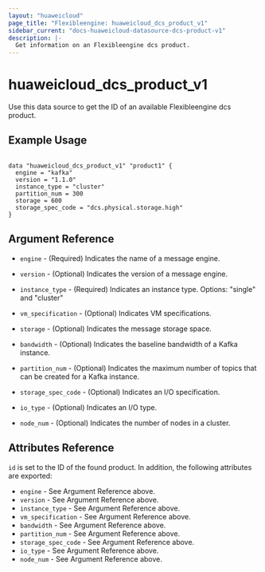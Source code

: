 ```yaml
---
layout: "huaweicloud"
page_title: "Flexibleengine: huaweicloud_dcs_product_v1"
sidebar_current: "docs-huaweicloud-datasource-dcs-product-v1"
description: |-
  Get information on an Flexibleengine dcs product.
---
```


# huaweicloud\_dcs\_product_v1

Use this data source to get the ID of an available Flexibleengine dcs product.

## Example Usage

```hcl

data "huaweicloud_dcs_product_v1" "product1" {
  engine = "kafka"
  version = "1.1.0"
  instance_type = "cluster"
  partition_num = 300
  storage = 600
  storage_spec_code = "dcs.physical.storage.high"
}
```

## Argument Reference

* `engine` - (Required) Indicates the name of a message engine.

* `version` - (Optional) Indicates the version of a message engine.

* `instance_type` - (Required) Indicates an instance type. Options: "single" and "cluster"

* `vm_specification` - (Optional) Indicates VM specifications.

* `storage` - (Optional) Indicates the message storage space.

* `bandwidth` - (Optional) Indicates the baseline bandwidth of a Kafka instance.

* `partition_num` - (Optional) Indicates the maximum number of topics that can be created for a Kafka instance.

* `storage_spec_code` - (Optional) Indicates an I/O specification.

* `io_type` - (Optional) Indicates an I/O type.

* `node_num` - (Optional) Indicates the number of nodes in a cluster.


## Attributes Reference

`id` is set to the ID of the found product. In addition, the following attributes
are exported:

* `engine` - See Argument Reference above.
* `version` - See Argument Reference above.
* `instance_type` - See Argument Reference above.
* `vm_specification` - See Argument Reference above.
* `bandwidth` - See Argument Reference above.
* `partition_num` - See Argument Reference above.
* `storage_spec_code` - See Argument Reference above.
* `io_type` - See Argument Reference above.
* `node_num` - See Argument Reference above.
